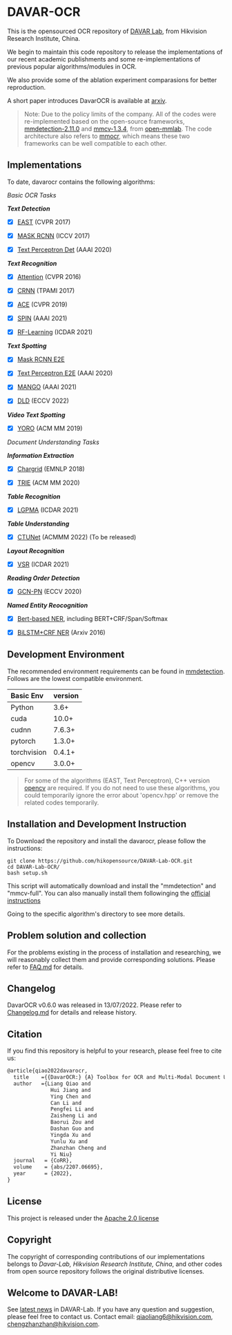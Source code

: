 # DAVAR-OCR

This is the opensourced OCR repository of [DAVAR Lab](https://davar-lab.github.io/), from Hikvision Research Institute, China. 

We begin to maintain this code repository to release the implementations of our recent academic publishments and some re-implementations of previous popular algorithms/modules in OCR. 

We also provide some of the ablation experiment comparasions for better reproduction. 

A short paper introduces DavarOCR is available at [arxiv](https://arxiv.org/pdf/2207.06695.pdf). 

> Note: Due to the policy limits of the company. All of the codes were re-implemented based on the open-source frameworks, [mmdetection-2.11.0](https://github.com/open-mmlab/mmdetection/releases/tag/v2.11.0) and [mmcv-1.3.4](https://github.com/open-mmlab/mmcv/releases/tag/v1.3.4), from [open-mmlab](https://github.com/open-mmlab "open-mmlab"). The code architecture also refers to [mmocr](https://github.com/open-mmlab/mmocr), which means these two frameworks can be well compatible to each other.

## Implementations
To date, davarocr contains the following algorithms:

*Basic OCR Tasks*

***Text Detection***

- [x] [EAST](demo/text_detection/east) (CVPR 2017)

- [x] [MASK RCNN](demo/text_detection/mask_rcnn_det) (ICCV 2017)

- [x] [Text Perceptron Det](demo/text_detection/text_perceptron_det) (AAAI 2020)

***Text Recognition***

- [x] [Attention](demo/text_recognition/__base__) (CVPR 2016)

- [x] [CRNN](demo/text_recognition/__base__) (TPAMI 2017)

- [x] [ACE](demo/text_recognition/ace) (CVPR 2019)

- [x] [SPIN](demo/text_recognition/spin) (AAAI 2021)

- [x] [RF-Learning](demo/text_recognition/rflearning) (ICDAR 2021)

***Text Spotting***

- [x] [Mask RCNN E2E](demo/text_spotting/mask_rcnn_spot/) 

- [x] [Text Perceptron E2E](demo/text_spotting/text_perceptron_spot/) (AAAI 2020)

- [x] [MANGO](demo/text_spotting/mango) (AAAI 2021)

- [x] [DLD](demo/text_spotting/dld) (ECCV 2022)

***Video Text Spotting***

- [x] [YORO](demo/videotext/yoro) (ACM MM 2019)

*Document Understanding Tasks*

***Information Extraction***

- [x] [Chargrid](demo/text_ie/chargrid) (EMNLP 2018)

- [x] [TRIE](demo/text_ie/trie) (ACM MM 2020)

***Table Recognition***

- [x] [LGPMA](demo/table_recognition/lgpma) (ICDAR 2021)

***Table Understanding***

- [x] [CTUNet](demo/table_understanding/ctunet) (ACMMM 2022) (To be released)

***Layout Recognition***

- [x] [VSR](demo/text_layout/VSR) (ICDAR 2021)

***Reading Order Detection***

- [x] [GCN-PN](demo/reading_order_detection/GCN-PN) (ECCV 2020)

***Named Entity Reocognition***

- [x] [Bert-based NER](demo/ner/BERT), including BERT+CRF/Span/Softmax 

- [x] [BiLSTM+CRF NER](demo/ner/bilstm_crf) (Arxiv 2016)

## Development Environment
The recommended environment requirements can be found in [mmdetection](https://github.com/open-mmlab/mmdetection/). Follows are the lowest compatible environment.

| Basic Env   | version |
| :---------- | ------- |
| Python      | 3.6+    |
| cuda        | 10.0+   |
| cudnn       | 7.6.3+  |
| pytorch     | 1.3.0+  |
| torchvision | 0.4.1+  |
| opencv      | 3.0.0+  |

> For some of the algorithms (EAST, Text Perceptron), C++ version [opencv](https://opencv.org/) are required. If you do not need to use these algorithms, you could temporarily ignore the error about 'opencv.hpp' or remove the related codes temporarily. 
> 
## Installation and Development Instruction 

To Download the repository and install the davarocr, please follow the instructions:

```shell
git clone https://github.com/hikopensource/DAVAR-Lab-OCR.git
cd DAVAR-Lab-OCR/
bash setup.sh
```

This script will automatically download and install the "mmdetection" and "mmcv-full". You can also manually install them followinging the [official instructions](https://github.com/open-mmlab/mmdetection/)

Going to the specific algorithm's directory to see more details.

## Problem solution and collection
For the problems existing in the process of installation and researching, we will reasonably collect them and provide corresponding solutions. Please refer to [FAQ.md](./docs/FAQ.md) for details. 


## Changelog

DavarOCR v0.6.0 was released in 13/07/2022.
Please refer to [Changelog.md](./docs/Changelog.md) for details and release history.

## Citation
If you find this repository is helpful to your research, please feel free to cite us:

``` markdown
@article{qiao2022davarocr,
  title    ={{DavarOCR:} {A} Toolbox for OCR and Multi-Modal Document Understanding},
  author   ={Liang Qiao and
			  Hui Jiang and
			  Ying Chen and
			  Can Li and
			  Pengfei Li and
			  Zaisheng Li and
			  Baorui Zou and
			  Dashan Guo and
			  Yingda Xu and
			  Yunlu Xu and
			  Zhanzhan Cheng and
			  Yi Niu}
  journal   = {CoRR},
  volume    = {abs/2207.06695},
  year      = {2022},
}

```

## License
This project is released under the [Apache 2.0 license](./LICENSE)

## Copyright

The copyright of corresponding contributions of our implementations belongs to *Davar-Lab, Hikvision Research Institute, China*, and other codes from open source repository follows the original distributive licenses.

## Welcome to DAVAR-LAB!
See [latest news](https://davar-lab.github.io/) in DAVAR-Lab. If you have any question and suggestion, please feel free to contact us. Contact email: qiaoliang6@hikvision.com, chengzhanzhan@hikvision.com.
